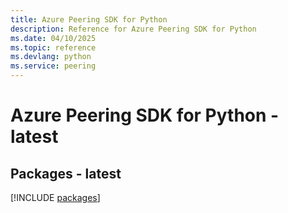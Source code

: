 ```yaml
---
title: Azure Peering SDK for Python
description: Reference for Azure Peering SDK for Python
ms.date: 04/10/2025
ms.topic: reference
ms.devlang: python
ms.service: peering
---
```

# Azure Peering SDK for Python - latest
## Packages - latest
[!INCLUDE [packages](peering-index.md)]